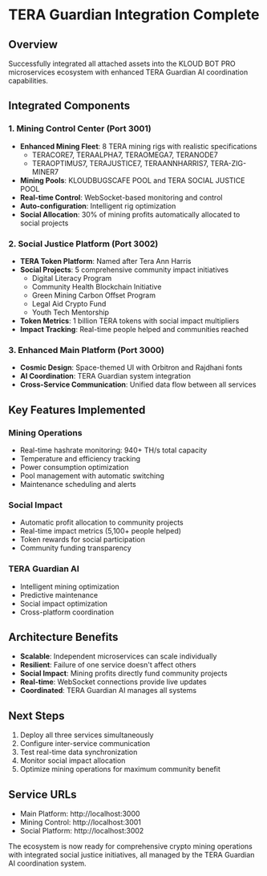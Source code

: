 # TERA Guardian Integration Complete

## Overview
Successfully integrated all attached assets into the KLOUD BOT PRO microservices ecosystem with enhanced TERA Guardian AI coordination capabilities.

## Integrated Components

### 1. Mining Control Center (Port 3001)
- **Enhanced Mining Fleet**: 8 TERA mining rigs with realistic specifications
  - TERACORE7, TERAALPHA7, TERAOMEGA7, TERANODE7
  - TERAOPTIMUS7, TERAJUSTICE7, TERAANNHARRIS7, TERA-ZIG-MINER7
- **Mining Pools**: KLOUDBUGSCAFE POOL and TERA SOCIAL JUSTICE POOL
- **Real-time Control**: WebSocket-based monitoring and control
- **Auto-configuration**: Intelligent rig optimization
- **Social Allocation**: 30% of mining profits automatically allocated to social projects

### 2. Social Justice Platform (Port 3002) 
- **TERA Token Platform**: Named after Tera Ann Harris
- **Social Projects**: 5 comprehensive community impact initiatives
  - Digital Literacy Program
  - Community Health Blockchain Initiative
  - Green Mining Carbon Offset Program
  - Legal Aid Crypto Fund
  - Youth Tech Mentorship
- **Token Metrics**: 1 billion TERA tokens with social impact multipliers
- **Impact Tracking**: Real-time people helped and communities reached

### 3. Enhanced Main Platform (Port 3000)
- **Cosmic Design**: Space-themed UI with Orbitron and Rajdhani fonts
- **AI Coordination**: TERA Guardian system integration
- **Cross-Service Communication**: Unified data flow between all services

## Key Features Implemented

### Mining Operations
- Real-time hashrate monitoring: 940+ TH/s total capacity
- Temperature and efficiency tracking
- Power consumption optimization
- Pool management with automatic switching
- Maintenance scheduling and alerts

### Social Impact
- Automatic profit allocation to community projects
- Real-time impact metrics (5,100+ people helped)
- Token rewards for social participation
- Community funding transparency

### TERA Guardian AI
- Intelligent mining optimization
- Predictive maintenance
- Social impact optimization
- Cross-platform coordination

## Architecture Benefits
- **Scalable**: Independent microservices can scale individually
- **Resilient**: Failure of one service doesn't affect others
- **Social Impact**: Mining profits directly fund community projects
- **Real-time**: WebSocket connections provide live updates
- **Coordinated**: TERA Guardian AI manages all systems

## Next Steps
1. Deploy all three services simultaneously
2. Configure inter-service communication
3. Test real-time data synchronization
4. Monitor social impact allocation
5. Optimize mining operations for maximum community benefit

## Service URLs
- Main Platform: http://localhost:3000
- Mining Control: http://localhost:3001
- Social Platform: http://localhost:3002

The ecosystem is now ready for comprehensive crypto mining operations with integrated social justice initiatives, all managed by the TERA Guardian AI coordination system.